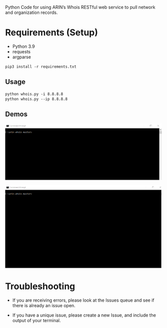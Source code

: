 Python Code for using ARIN’s Whois RESTful web service to pull network and organization records.

# Requirements (Setup)

- Python 3.9
- requests
- argparse
```
pip3 install -r requirements.txt
```

## Usage
```
python whois.py -i 8.8.8.8
python whois.py --ip 8.8.8.8
```
## Demos

![](help.gif)

![](main.gif)

# Troubleshooting
- If you are receiving errors, please look at the Issues queue and see if there is already an issue open.

- If you have a unique issue, please create a new Issue, and include the output of your terminal.